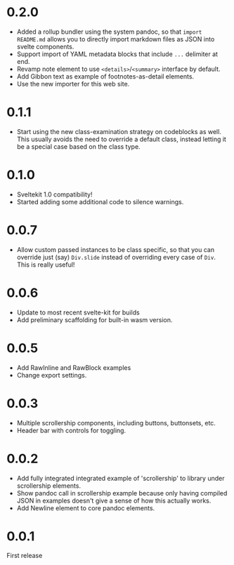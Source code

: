 # 0.2.0

- Added a rollup bundler using the system pandoc, so that `import README.md` allows you to directly import markdown files as JSON into svelte components.
- Support import of YAML metadata blocks that include `...` delimiter at end.
- Revamp note element to use `<details>`/`<summary>` interface by default.
- Add Gibbon text as example of footnotes-as-detail elements.
- Use the new importer for this web site.

# 0.1.1

- Start using the new class-examination strategy on codeblocks as well. This usually
  avoids the need to override a default class, instead letting it be a special case based on the class type.

# 0.1.0

- Sveltekit 1.0 compatibility!
- Started adding some additional code to silence warnings.

# 0.0.7

- Allow custom passed instances to be class specific, so that you can override just (say) `Div.slide` instead of
  overriding every case of `Div`. This is really useful!

# 0.0.6

- Update to most recent svelte-kit for builds
- Add preliminary scaffolding for built-in wasm version.

# 0.0.5

- Add RawInline and RawBlock examples
- Change export settings.

# 0.0.3

- Multiple scrollership components, including buttons, buttonsets, etc.
- Header bar with controls for toggling.

# 0.0.2

- Add fully integrated integrated example of 'scrollership' to library under scrollership elements.
- Show pandoc call in scrollership example because only having compiled
  JSON in examples doesn't give a sense of how this actually works.
- Add Newline element to core pandoc elements.

# 0.0.1

First release
